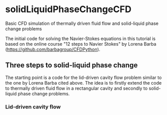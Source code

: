 # solidLiquidPhaseChangeCFD
Basic CFD simulation of thermally driven fluid flow and solid-liquid phase change problems

The initial code for solving the Navier-Stokes equations in this tutorial is based on the online course "12 steps to Navier Stokes" by Lorena Barba (https://github.com/barbagroup/CFDPython).

## Three steps to solid-liquid phase change

The starting point is a code for the lid-driven cavity flow problem similar to the one by Lorena Barba cited above. The idea is to firstly extend the code to thermally driven fluid flow in a rectangular cavity and secondly to solid-liquid phase change problems.

### Lid-driven cavity flow

